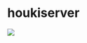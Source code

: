 # houkiserver
<a href="https://minecraft.jp/servers/planethouki.ddns.net"><img src="https://minecraft.jp/servers/planethouki.ddns.net/banner/1/560x95.png"/></a>
